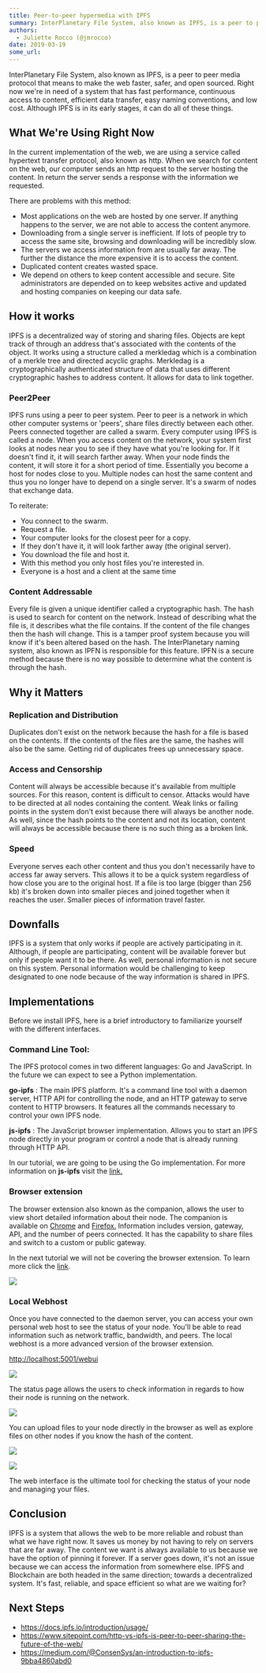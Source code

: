 ```yaml
---
title: Peer-to-peer hypermedia with IPFS
summary: InterPlanetary File System, also known as IPFS, is a peer to peer media protocol that means to make the web faster, safer, and open sourced. Right now were in need of a system that has fast performance, continuous access to content, efficient data transfer, easy naming conventions, and low cost. Although IPFS is in its early stages, it can do all of these things. What Were Using Right Now In the current implementation of the web, we are using a service called hypertext transfer protocol, also kn
authors:
  - Juliette Rocco (@jmrocco)
date: 2019-03-19
some_url: 
---
```


InterPlanetary File System, also known as IPFS, is a peer to peer media protocol that means to make the web faster, safer, and open sourced. Right now we're in need of a system that has fast performance, continuous access to content, efficient data transfer, easy naming conventions, and low cost. Although IPFS is in its early stages, it can do all of these things.

## What We're Using Right Now

In the current implementation of the web, we are using a service called hypertext transfer protocol, also known as http. When we search for content on the web, our computer sends an http request to the server hosting the content. In return the server sends a response with the information we requested.

There are problems with this method:

-   Most applications on the web are hosted by one server. If anything happens to the server, we are not able to access the content anymore.
-   Downloading from a single server is inefficient. If lots of people try to access the same site, browsing and downloading will be incredibly slow.
-   The servers we access information from are usually far away. The further the distance the more expensive it is to access the content.
-   Duplicated content creates wasted space.
-   We depend on others to keep content accessible and secure. Site administrators are depended on to keep websites active and updated and hosting companies on keeping our data safe.

## How it works

IPFS is a decentralized way of storing and sharing files. Objects are kept track of through an address that's associated with the contents of the object. It works using a structure called a merkledag which is a combination of a merkle tree and directed acyclic graphs. Merkledag is a cryptographically authenticated structure of data that uses different cryptographic hashes to address content. It allows for data to link together.

### Peer2Peer

IPFS runs using a peer to peer system. Peer to peer is a network in which other computer systems or 'peers', share files directly between each other. Peers connected together are called a swarm. Every computer using IPFS is called a node. When you access content on the network, your system first looks at nodes near you to see if they have what you're looking for. If it doesn't find it, it will search farther away. When your node finds the content, it will store it for a short period of time. Essentially you become a host for nodes close to you. Multiple nodes can host the same content and thus you no longer have to depend on a single server. It's a swarm of nodes that exchange data.

To reiterate:  

-   You connect to the swarm.
-   Request a file.
-   Your computer looks for the closest peer for a copy.
-   If they don't have it, it will look farther away (the original server).
-   You download the file and host it.
-   With this method you only host files you're interested in.
-   Everyone is a host and a client at the same time

### Content Addressable

Every file is given a unique identifier called a cryptographic hash. The hash is used to search for content on the network. Instead of describing what the file is, it describes what the file contains. If the content of the file changes then the hash will change. This is a tamper proof system because you will know if it's been altered based on the hash. The InterPlanetary naming system, also known as IPFN is responsible for this feature. IPFN is a secure method because there is no way possible to determine what the content is through the hash.

## Why it Matters

### Replication and Distribution

Duplicates don't exist on the network because the hash for a file is based on the contents. If the contents of the files are the same, the hashes will also be the same. Getting rid of duplicates frees up unnecessary space.

### Access and Censorship

Content will always be accessible because it's available from multiple sources. For this reason, content is difficult to censor. Attacks would have to be directed at all nodes containing the content. Weak links or failing points in the system don't exist because there will always be another node. As well, since the hash points to the content and not its location, content will always be accessible because there is no such thing as a broken link.

### Speed

Everyone serves each other content and thus you don't necessarily have to access far away servers. This allows it to be a quick system regardless of how close you are to the original host. If a file is too large (bigger than 256 kb) it's broken down into smaller pieces and joined together when it reaches the user. Smaller pieces of information travel faster.

## Downfalls

IPFS is a system that only works if people are actively participating in it. Although, if people are participating, content will be available forever but only if people want it to be there. As well, personal information is not secure on this system. Personal information would be challenging to keep designated to one node because of the way information is shared in IPFS.

## Implementations

Before we install IPFS, here is a brief introductory to familiarize yourself with the different interfaces.

### Command Line Tool:

The IPFS protocol comes in two different languages: Go and JavaScript. In the future we can expect to see a Python implementation.

**go-ipfs** : The main IPFS platform. It's a command line tool with a daemon server, HTTP API for controlling the node, and an HTTP gateway to serve content to HTTP browsers. It features all the commands necessary to control your own IPFS node.

**js-ipfs** : The JavaScript browser implementation. Allows you to start an IPFS node directly in your program or control a node that is already running through HTTP API.

In our tutorial, we are going to be using the Go implementation. For more information on **js-ipfs** visit the [link.](https://js.ipfs.io/)

### Browser extension

The browser extension also known as the companion, allows the user to view short detailed information about their node. The companion is available on [Chrome](https://chrome.google.com/webstore/detail/ipfs-companion/nibjojkomfdiaoajekhjakgkdhaomnch?hl=en) and [Firefox.](https://addons.mozilla.org/en-US/firefox/addon/ipfs-companion/) Information includes version, gateway, API, and the number of peers connected. It has the capability to share files and switch to a custom or public gateway.

In the next tutorial we will not be covering the browser extension. To learn more click the [link](https://github.com/ipfs-shipyard/ipfs-companion).

![](https://api.kauri.io:443/ipfs/Qmevyp8k7QKnE8WAmBb6LrmvvarVXFZ4mcyrpCFmXLF1Tx)

### Local Webhost

Once you have connected to the daemon server, you can access your own personal web host to see the status of your node. You'll be able to read information such as network traffic, bandwidth, and peers. The local webhost is a more advanced version of the browser extension.

<http://localhost:5001/webui>

![](https://api.kauri.io:443/ipfs/QmY38K1ps2iG2DsYcWbq9nc9Y4uz2PA3PmD9q12R8Z5Bno)

The status page allows the users to check information in regards to how their node is running on the network.

![](https://api.kauri.io:443/ipfs/QmdCspQhUqUsXHSUpL85mdJkmwfJJE2vSf35bbko9X6N3s)

You can upload files to your node directly in the browser as well as explore files on other nodes if you know the hash of the content. 

![](https://api.kauri.io:443/ipfs/QmNcLG5bmCGRK4AbfHgEQBqZoR3pABMwNwY2Q6Gd8KS3uf)

![](https://api.kauri.io:443/ipfs/QmNcLG5bmCGRK4AbfHgEQBqZoR3pABMwNwY2Q6Gd8KS3uf)

The web interface is the ultimate tool for checking the status of your node and managing your files.

## Conclusion

IPFS is a system that allows the web to be more reliable and robust than what we have right now. It saves us money by not having to rely on servers that are far away. The content we want is always available to us because we have the option of pinning it forever. If a server goes down, it's not an issue because we can access the information from somewhere else. IPFS and Blockchain are both headed in the same direction; towards a decentralized system. It's fast, reliable, and space efficient so what are we waiting for?

## Next Steps

- <https://docs.ipfs.io/introduction/usage/>
- <https://www.sitepoint.com/http-vs-ipfs-is-peer-to-peer-sharing-the-future-of-the-web/>
- <https://medium.com/@ConsenSys/an-introduction-to-ipfs-9bba4860abd0>
